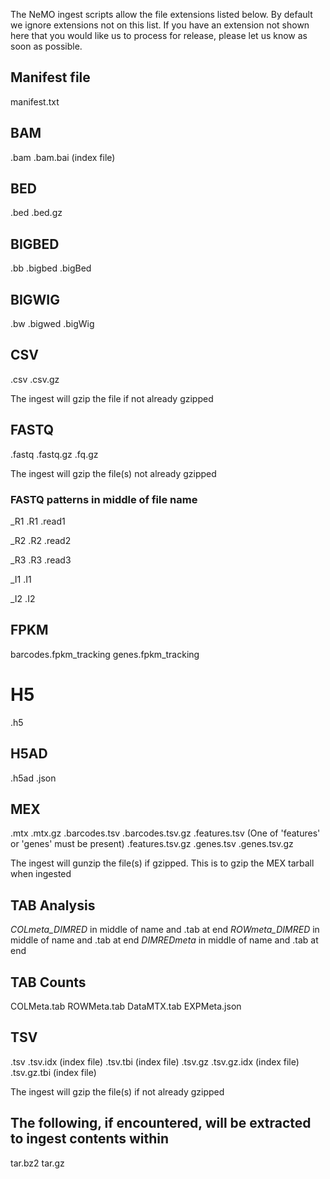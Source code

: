 The NeMO ingest scripts allow the file extensions listed below. By default we ignore extensions not on this list. If you have an extension not shown here that you would like us to process for release, please let us know as soon as possible.

## Manifest file
manifest.txt

## BAM
.bam
.bam.bai  (index file)

## BED
.bed
.bed.gz

## BIGBED
.bb
.bigbed
.bigBed

## BIGWIG
.bw
.bigwed
.bigWig

## CSV
.csv
.csv.gz

The ingest will gzip the file if not already gzipped

## FASTQ
.fastq
.fastq.gz
.fq.gz

The ingest will gzip the file(s) not already gzipped

### FASTQ patterns in middle of file name
_R1
.R1
.read1

_R2
.R2
.read2

_R3
.R3
.read3

_I1
.I1

_I2
.I2

## FPKM
barcodes.fpkm_tracking
genes.fpkm_tracking

# H5
.h5

## H5AD
.h5ad
.json

## MEX
.mtx
.mtx.gz
.barcodes.tsv
.barcodes.tsv.gz
.features.tsv  (One of 'features' or 'genes' must be present)
.features.tsv.gz
.genes.tsv
.genes.tsv.gz

The ingest will gunzip the file(s) if gzipped.  This is to gzip the MEX tarball when ingested

## TAB Analysis
_COLmeta_DIMRED_ in middle of name and .tab at end
_ROWmeta_DIMRED_ in middle of name and .tab at end
_DIMREDmeta_ in middle of name and .tab at end

## TAB Counts
COLMeta.tab
ROWMeta.tab
DataMTX.tab
EXPMeta.json

## TSV
.tsv
.tsv.idx (index file)
.tsv.tbi (index file)
.tsv.gz
.tsv.gz.idx (index file)
.tsv.gz.tbi (index file)

The ingest will gzip the file(s) if not already gzipped

## The following, if encountered, will be extracted to ingest contents within

tar.bz2
tar.gz
